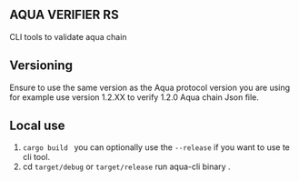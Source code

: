 ## AQUA VERIFIER RS
CLI tools to validate aqua chain

## Versioning
Ensure to use the same version as the Aqua protocol version you are using for example use version 1.2.XX to verify  1.2.0 Aqua chain Json file.


## Local use
1. `cargo build ` you can optionally use the `--release` if you want to use te cli tool.
2. cd `target/debug` or `target/release` run aqua-cli binary .
   